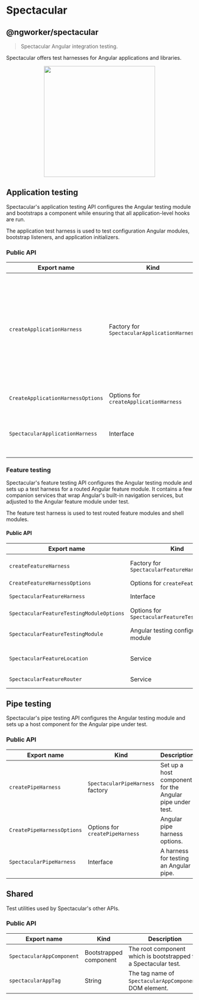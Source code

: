 # Spectacular

## @ngworker/spectacular

> Spectacular Angular integration testing.

Spectacular offers test harnesses for Angular applications and libraries.

<p align="center">
 <img width="300" height="300" src="https://cdn.jsdelivr.net/gh/ngworker/ngworker@main/packages/spectacular/src/assets/logo.png">
</p>

## Application testing

Spectacular's application testing API configures the Angular testing module and
bootstraps a component while ensuring that all application-level hooks are run.

The application test harness is used to test configuration Angular modules,
bootstrap listeners, and application initializers.

### Public API

| Export name                       | Kind                                        | Description                                                                                                                                                       |
| --------------------------------- | ------------------------------------------- | ----------------------------------------------------------------------------------------------------------------------------------------------------------------- |
| `createApplicationHarness`        | Factory for `SpectacularApplicationHarness` | Bootstrap a Spectacular application with the specified metadata. Useful to test configuration Angular modules, bootstrap listeners, and application initializers. |
| `CreateApplicationHarnessOptions` | Options for `createApplicationHarness`      | Application harness options.                                                                                                                                      |
| `SpectacularApplicationHarness`   | Interface                                   | A harness for testing application-level software artifacts.                                                                                                       |

### Feature testing

Spectacular's feature testing API configures the Angular testing module and sets
up a test harness for a routed Angular feature module. It contains a few
companion services that wrap Angular's built-in navigation services, but
adjusted to the Angular feature module under test.

The feature test harness is used to test routed feature modules and shell
modules.

#### Public API

| Export name                              | Kind                                          | Description                                                                                                                 |
| ---------------------------------------- | --------------------------------------------- | --------------------------------------------------------------------------------------------------------------------------- |
| `createFeatureHarness`                   | Factory for `SpectacularFeatureHarness`       | Configure `SpectacularFeatureTestingModule`, bootstrap `SpectacularAppComponent` and navigate to the default feature route. |
| `CreateFeatureHarnessOptions`            | Options for `createFeatureHarness`            | Feature harness options.                                                                                                    |
| `SpectacularFeatureHarness`              | Interface                                     | A harness for testing an Angular feature module.                                                                            |
| `SpectacularFeatureTestingModuleOptions` | Options for `SpectacularFeatureTestingModule` | Feature testing options for `SpectacularFeatureTestingModule.withFeature`.                                                  |
| `SpectacularFeatureTestingModule`        | Angular testing configuration module          | Configure the `RouterTestingModule` and provide Spectactular services for testing feature modules.                          |
| `SpectacularFeatureLocation`             | Service                                       | A subset of Angular's `Location` service adjusted to the Angular feature module under test.                                 |
| `SpectacularFeatureRouter`               | Service                                       | A subset of Angular's `Router` service adjusted to the Angular feature module under test.                                   |

## Pipe testing

Spectacular's pipe testing API configures the Angular testing module and sets up
a host component for the Angular pipe under test.

### Public API

| Export name                | Kind                             | Description                                              |
| -------------------------- | -------------------------------- | -------------------------------------------------------- |
| `createPipeHarness`        | `SpectacularPipeHarness` factory | Set up a host component for the Angular pipe under test. |
| `CreatePipeHarnessOptions` | Options for `createPipeHarness`  | Angular pipe harness options.                            |
| `SpectacularPipeHarness`   | Interface                        | A harness for testing an Angular pipe.                   |

## Shared

Test utilities used by Spectacular's other APIs.

### Public API

| Export name               | Kind                   | Description                                                      |
| ------------------------- | ---------------------- | ---------------------------------------------------------------- |
| `SpectacularAppComponent` | Bootstrapped component | The root component which is bootstrapped for a Spectacular test. |
| `spectacularAppTag`       | String                 | The tag name of `SpectacularAppComponent`s DOM element.          |
